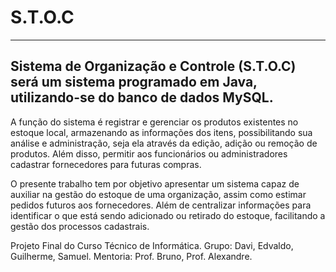 # S.T.O.C

----
Sistema de Organização e Controle (S.T.O.C) será um sistema programado em Java, utilizando-se do banco de dados MySQL.
----

A função do sistema é registrar e gerenciar os produtos existentes no estoque local, armazenando as informações dos itens, possibilitando sua análise e administração, seja ela através da edição, adição ou remoção de produtos. Além disso, permitir aos funcionários ou administradores cadastrar fornecedores para futuras compras.

O presente trabalho tem por objetivo apresentar um sistema capaz de auxiliar na gestão do estoque de uma organização, assim como estimar pedidos futuros aos fornecedores. Além de centralizar informações para identificar o que está sendo adicionado ou retirado do estoque, facilitando a gestão dos processos cadastrais.


Projeto Final do Curso Técnico de Informática.
Grupo: Davi, Edvaldo, Guilherme, Samuel.
Mentoria: Prof. Bruno, Prof. Alexandre.
